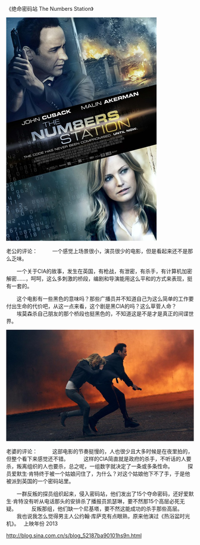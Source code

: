 《绝命密码站 The Numbers Station》

			
![](./img/001vda4xzy6IPfce41Rb3&690.jpg)

老公的评论：
 
　　一个感觉上场景很小，演员很少的电影，但是看起来还不是那么乏味。
 

　　一个关于CIA的故事，发生在英国，有枪战，有泄密，有杀手，有计算机加密解密……，呵呵，这么多刺激的桥段，编剧和导演能用这么平和的方式来表现，挺有一套的。
 

　　这个电影有一些黑色的意味吗？那些广播员并不知道自己为这么简单的工作要付出生命的代价吧，从这一点来看，这个剧是黑CIA的吗？这么草菅人命？
 
　　埃莫森杀自己朋友的那个桥段也挺黑色的，不知道这是不是才是真正的间谍世界。

![](./img/001vda4xzy6IPfdRYhh27&690.jpg)

老婆的评论：
 
　　这部电影的节奏挺慢的，人也很少且大多时候是在夜里拍的，但整个看下来感觉还不错。
 
　　这样的CIA简直就是政府的杀手，不听话的人要杀，叛离组织的人也要杀，总之呢，一组数字就决定了一条或多条性命。
 
　　探员爱默生·肯特终于被一个姑娘问住了，为什么？对这个姑娘他下不了手，于是他被派到英国的一个密码站里。
 

　　一群反叛的探员组织起来，侵入密码站，他们发出了15个夺命密码，还好爱默生·肯特没有听从电话那头的安排杀了播报员凯瑟琳，要不然那15个高层必死无疑。
 
　　反叛那组，他们缺一个尼基塔，要不然这能成功的杀手那些高层。
 
　　我也说我怎么觉得男主人公约翰·库萨克有点眼熟，原来他演过《热浴盆时光机》。
 
上映年份 2013							
		
http://blog.sina.com.cn/s/blog_52187ba90101hs9n.html

